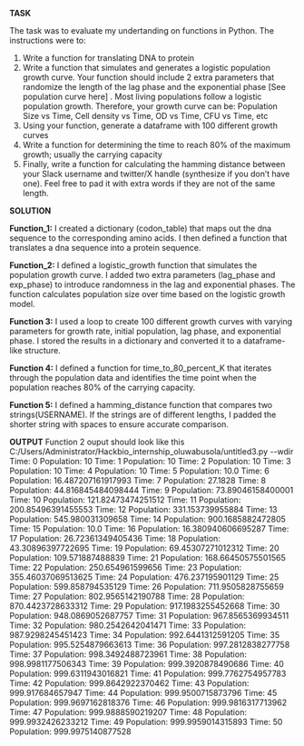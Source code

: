 **TASK** 

The task was to evaluate my undertanding on functions in Python. The instructions were to:

1. Write a function for translating DNA to protein
2. Write a function that simulates and generates a logistic population growth curve. Your function should include 2 extra parameters that randomize the length of the lag phase and the exponential phase [See population curve here] . Most living populations follow a logistic population growth. Therefore, your growth curve can be: Population Size vs Time, Cell density vs Time, OD vs Time, CFU vs Time, etc
3. Using your function, generate a dataframe with 100 different growth curves
4. Write a function for determining the time to reach 80% of the maximum growth; usually the carrying capacity
5. Finally, write a function for calculating the hamming distance between your Slack username and twitter/X handle (synthesize if you don’t have one). Feel free to pad it with extra words if they are not of the same length.

**SOLUTION** 

**Function_1:** I created a dictionary (codon_table) that maps out the dna sequence to the corresponding amino acids. 
                I then defined a function that translates a dna sequence into a protein sequence.

**Function_2:** I defined a logistic_growth function that simulates the population growth curve. 
                I added two extra parameters (lag_phase and exp_phase) to introduce randomness in the lag and exponential phases. The function calculates population size over time based on the logistic growth model.

**Function 3:** I used a loop to create 100 different growth curves with varying parameters for growth rate, initial population, lag phase, and exponential phase. 
                I stored the results in a dictionary and converted it to a dataframe-like structure.

**Function 4:** I defined a function for time_to_80_percent_K that iterates through the population data and identifies the time point when the population reaches 80% of the carrying capacity.

**Function 5:** I defined a hamming_distance function that compares two strings(USERNAME). If the strings are of different lengths, I padded the shorter string with spaces to ensure accurate comparison.

**OUTPUT** 
Function 2 ouput should look like this C:/Users/Administrator/Hackbio_internship_oluwabusola/untitled3.py --wdir
Time: 0 Population: 10
Time: 1 Population: 10
Time: 2 Population: 10
Time: 3 Population: 10
Time: 4 Population: 10
Time: 5 Population: 10.0
Time: 6 Population: 16.487207161917993
Time: 7 Population: 27.1828
Time: 8 Population: 44.816845484098444
Time: 9 Population: 73.89046158400001
Time: 10 Population: 121.82473474251512
Time: 11 Population: 200.85496391455553
Time: 12 Population: 331.153739955884
Time: 13 Population: 545.980031309658
Time: 14 Population: 900.1685882472805
Time: 15 Population: 10.0
Time: 16 Population: 16.380940606695287
Time: 17 Population: 26.72361349405436
Time: 18 Population: 43.30896397722695
Time: 19 Population: 69.45307271012312
Time: 20 Population: 109.571887488839
Time: 21 Population: 168.66450575501565
Time: 22 Population: 250.654961599656
Time: 23 Population: 355.46037069513625
Time: 24 Population: 476.237195901129
Time: 25 Population: 599.858794535129
Time: 26 Population: 711.9505828755659
Time: 27 Population: 802.9565142190788
Time: 28 Population: 870.4423728633312
Time: 29 Population: 917.1983255452668
Time: 30 Population: 948.0869052687757
Time: 31 Population: 967.8565369934511
Time: 32 Population: 980.2542642041471
Time: 33 Population: 987.9298245451423
Time: 34 Population: 992.6441312591205
Time: 35 Population: 995.5254879663613
Time: 36 Population: 997.2812838277758
Time: 37 Population: 998.3492488723961
Time: 38 Population: 998.9981177506343
Time: 39 Population: 999.3920878490686
Time: 40 Population: 999.6311943016821
Time: 41 Population: 999.7762754957783
Time: 42 Population: 999.8642922370462
Time: 43 Population: 999.917684657947
Time: 44 Population: 999.9500715873796
Time: 45 Population: 999.9697162818376
Time: 46 Population: 999.9816317713962
Time: 47 Population: 999.9888590219207
Time: 48 Population: 999.9932426233212
Time: 49 Population: 999.9959014315893
Time: 50 Population: 999.9975140877528

